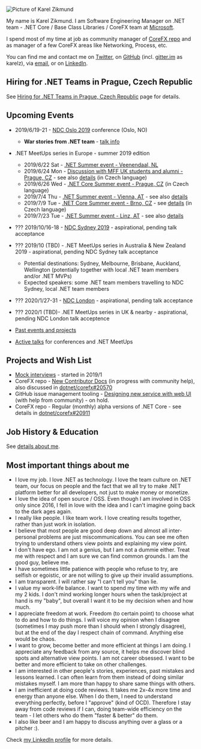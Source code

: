 ![Picture of Karel Zikmund](/images/karelz.jpg)

My name is Karel Zikmund.
I am Software Engineering Manager on .NET team - .NET Core / Base Class Libraries / CoreFX team at [Microsoft](https://www.microsoft.com/).

I spend most of my time at job as community manager of [CoreFX repo](https://github.com/dotnet/corefx) and as manager of a few CoreFX areas like Networking, Process, etc.

You can find me and contact me on [Twitter](https://twitter.com/ziki_cz), on [GitHub](https://github.com/karelz) (incl. [gitter.im](https://gitter.im) as karelz), via [email](mailto:karelz@microsoft.com), or on [LinkedIn](https://www.linkedin.com/in/karelzikmund).

## Hiring for .NET Teams in Prague, Czech Republic

See [Hiring for .NET Teams in Prague, Czech Republic](/hiring_prague_net) page for details.

## Upcoming Events

* 2019/6/19-21 - [NDC Oslo 2019](https://ndcoslo.com/) conference (Oslo, NO)
  * **War stories from .NET team** - [talk info](https://ndcoslo.com/talk/war-stories-from-net-team/)
* .NET MeetUps series in Europe - summer 2019 edition
  * 2019/6/22 Sat - [.NET Summer event - Veenendaal, NL](https://www.dncse.nl)
  * 2019/6/24 Mon - [Discussion with MFF UK students and alumni - Prague, CZ](https://opmk.mff.cuni.cz/wiki/studenti/kurzy#setkani_s_absolventy_informatickych_oboru) - see also [details](/events) (in Czech language)
  * 2019/6/26 Wed - [.NET Core Summer event - Prague, CZ](https://corestart3.updatedays.cz) (in Czech language)
  * 2019/7/4 Thu - [.NET Summer event - Vienna, AT](https://www.meetup.com/dotnet-austria/events/262250140/) - see also [details](/events)
  * 2019/7/9 Tue - [.NET Core Summer event - Brno, CZ](https://www.wug.cz/brno/akce/1152--NET-Core-Summer-Event) - see [details](/events) (in Czech language)
  * 2019/7/23 Tue - [.NET Summer event - Linz, AT](https://www.meetup.com/NET-Stammtisch-Linz/events/261637908/) - see also [details](/events)
* ??? 2019/10/16-18 - [NDC Sydney 2019](https://ndcsydney.com/) - aspirational, pending talk acceptance
* ??? 2019/10 (TBD) - .NET MeetUps series in Australia & New Zealand 2019 - aspirational, pending NDC Sydney talk acceptance
  * Potential destinations: Sydney, Melbourne, Brisbane, Auckland, Wellington (potentially together with local .NET team members and/or .NET MVPs)
  * Expected speakers: some .NET team members travelling to NDC Sydney, local .NET team members
* ??? 2020/1/27-31 - [NDC London](https://ndc-london.com/) - aspirational, pending talk acceptance
* ??? 2020/1 (TBD)- .NET MeetUps series in UK & nearby - aspirational, pending NDC London talk acceptence

* [Past events and projects](/details)
* [Active talks](https://sessionize.com/karel-zikmund) for conferences and .NET MeetUps

## Projects and Wish List

* [Mock interviews](/mock_interviews) - started in 2019/1
* CoreFX repo - [New Contributor Docs](https://github.com/dotnet/corefx/wiki/New-contributor-Docs) (in progress with community help), also discussed in [dotnet/corefx#20570](https://github.com/dotnet/corefx/issues/20570)
* GitHub issue management tooling - [Designing new service with web UI](https://github.com/karelz/GitHubIssues#v2---web-ui) (with help from community) - on hold.
* CoreFX repo - Regular (monthly) alpha versions of .NET Core - see details in [dotnet/corefx#20911](https://github.com/dotnet/corefx/issues/20911)

## Job History & Education

See [details about me](/details).

## Most important things about me

* I love my job. I love .NET as technology. I love the team culture on .NET team, our focus on people and the fact that we all try to make .NET platform better for all developers, not just to make money or monetize.
* I love the idea of open source / OSS. Even though I am involved in OSS only since 2016, I fell in love with the idea and I can't imagine going back to the dark ages again.
* I really like people. I like team work. I love creating results together, rather than just work in isolation.
* I believe that most people are good deep down and almost all inter-personal problems are just miscommunications. You can see me often trying to understand others view points and explaining my view point.
* I don't have ego. I am not a genius, but I am not a dummie either. Treat me with respect and I am sure we can find common grounds. I am the good guy, believe me.
* I have sometimes little patience with people who refuse to try, are selfish or egoistic, or are not willing to give up their invalid assumptions.
* I am transparent. I will rather say "I can't tell you" than lie.
* I value my work-life balance. I want to spend my time with my wife and my 2 kids. I don't mind working longer hours when the task/project at hand is my "baby", but overall I want it to be my decision when and how much.
* I appreciate freedom at work. Freedom (to certain point) to choose what to do and how to do things. I will voice my opinion when I disagree (sometimes I may push more than I should when I strongly disagree), but at the end of the day I respect chain of command. Anything else would be chaos.
* I want to grow, become better and more efficient at things I am doing. I appreciate any feedback from any source, it helps me discover blind spots and alternative view points. I am not career obsessed. I want to be better and more efficient to take on other challenges.
* I am interested in other people's stories, experiences, past mistakes and lessons learned. I can often learn from them instead of doing similar mistakes myself. I am more than happy to share same things with others.
* I am inefficient at doing code reviews. It takes me 2x-4x more time and energy than anyone else. When I do them, I need to understand everything perfectly, before I "approve" (kind of OCD). Therefore I stay away from code reviews if I can, doing team-wide efficiency on the team - I let others who do them "faster & better" do them.
* I also like beer and I am happy to discuss anything over a glass or a pitcher :).

Check [my LinkedIn profile](https://www.linkedin.com/in/karelzikmund/) for more details.
